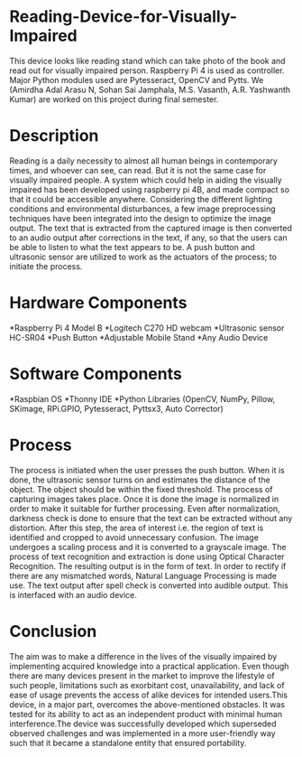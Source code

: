 # Reading-Device-for-Visually-Impaired
This device looks like reading stand which can take photo of the book and read out for visually impaired person. Raspberry Pi 4 is used as controller. Major Python modules used are Pytesseract, OpenCV and Pytts. We (Amirdha Adal Arasu N, Sohan Sai Jamphala, M.S. Vasanth, A.R. Yashwanth Kumar) are worked on this project during final semester.

# Description
Reading is a daily necessity to almost all human beings in contemporary times, and whoever can see, can read. But it is not the same case for visually impaired people. A system which could help in aiding the visually impaired has been developed using raspberry pi 4B, and made compact so that it could be accessible anywhere. Considering the different lighting conditions and environmental disturbances, a few image preprocessing techniques have been integrated into the design to optimize the image output. The text that is extracted from the captured image is then converted to an audio output after corrections in the text, if any, so that the users can be able to listen to what the text appears to be. A push button and ultrasonic sensor are utilized to work as the actuators of the process; to initiate the process.

# Hardware Components
*Raspberry Pi 4 Model B
*Logitech C270 HD webcam
*Ultrasonic sensor HC-SR04
*Push Button
*Adjustable Mobile Stand
*Any Audio Device

# Software Components
*Raspbian OS
*Thonny IDE
*Python Libraries (OpenCV, NumPy, Pillow, SKimage, RPi.GPIO, Pytesseract, Pyttsx3, Auto Corrector)

# Process
The process is initiated when the user presses the push button. When it is done, the ultrasonic sensor turns on and estimates the distance of the object. The object should be within the fixed threshold. The process of capturing images takes place. Once it is done the image is normalized in order to make it suitable for further processing. Even after normalization, darkness check is done to ensure that the text can be extracted without any distortion. After this step, the area of interest i.e. the region of text is identified and cropped to avoid unnecessary confusion. The image undergoes a scaling process and it is converted to a grayscale image. The process of text recognition and extraction is done using Optical Character Recognition. The resulting output is in the form of text. In order to rectify if there are any mismatched words, Natural Language Processing is made use. The text output after spell check is converted into audible output. This is interfaced with an audio device.

# Conclusion
The aim was to make a difference in the lives of the visually impaired by implementing acquired   knowledge into a practical application. Even though there are many devices present in the market to improve the lifestyle of such people, limitations such as exorbitant cost, unavailability, and lack of ease of usage prevents the access of alike devices for intended users.This device, in a major part, overcomes the above-mentioned obstacles. It was tested for its ability to act as an independent product with minimal human interference.The device  was successfully developed which superseded observed  challenges and was implemented in a more user-friendly way such that it became a standalone entity that ensured portability.
